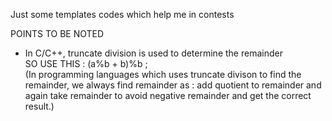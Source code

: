 Just some templates codes which help me in contests

POINTS TO BE NOTED
- In C/C++, truncate division is used to determine the remainder <br/>
SO USE THIS : (a%b + b)%b ;  <br/>
(In programming languages which uses truncate divison to find the remainder, we always find remainder as : add quotient to remainder and again take remainder to avoid negative remainder and get the correct result.)
